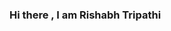 ### Hi there , I am Rishabh Tripathi

<!--
**Rishabhtt/Rishabhtt** is a ✨ _special_ ✨ repository because its `README.md` (this file) appears on your GitHub profile.

Here are some ideas to get you started:

- 🔭 I’m currently working on Fronted Developer
- 🌱 I’m currently learning Fronted Web Developer
- 👯 I’m looking to collaborate on ...
- 🤔 I’m looking for help with ...
- 💬 Ask me about Computer
- 📫 How to reach me: tripathirishabh.log@gmail.com
- 😄 Pronouns: ...
- ⚡ Fun fact: ...
-->
